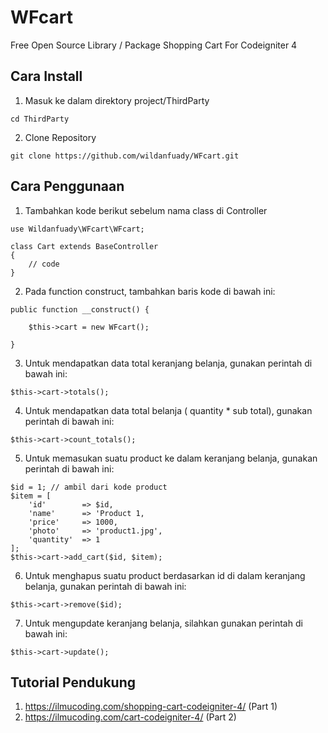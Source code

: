 # WFcart
Free Open Source Library / Package Shopping Cart For Codeigniter 4

## Cara Install

1. Masuk ke dalam direktory project/ThirdParty

<pre><code>cd ThirdParty</code></pre>

2. Clone Repository

<pre><code>git clone https://github.com/wildanfuady/WFcart.git</code></pre>

## Cara Penggunaan

1. Tambahkan kode berikut sebelum nama class di Controller

<pre><code>use Wildanfuady\WFcart\WFcart;

class Cart extends BaseController
{
    // code
}</pre></code>

2. Pada function construct, tambahkan baris kode di bawah ini:

<pre><code>public function __construct() {

	$this->cart = new WFcart();

}</pre></code>

3. Untuk mendapatkan data total keranjang belanja, gunakan perintah di bawah ini:

<pre><code>$this->cart->totals();</pre></code>

4. Untuk mendapatkan data total belanja ( quantity * sub total), gunakan perintah di bawah ini:

<pre><code>$this->cart->count_totals();</pre></code>

5. Untuk memasukan suatu product ke dalam keranjang belanja, gunakan perintah di bawah ini:

<pre><code>$id = 1; // ambil dari kode product
$item = [
	'id'		=> $id,
	'name'		=> 'Product 1,
	'price'		=> 1000,
	'photo'		=> 'product1.jpg',
	'quantity'	=> 1
];
$this->cart->add_cart($id, $item);</pre></code>

6. Untuk menghapus suatu product berdasarkan id di dalam keranjang belanja, gunakan perintah di bawah ini:

<pre><code>$this->cart->remove($id);</pre></code>

7. Untuk mengupdate keranjang belanja, silahkan gunakan perintah di bawah ini:

<pre><code>$this->cart->update();</pre></code>

## Tutorial Pendukung

1. https://ilmucoding.com/shopping-cart-codeigniter-4/ (Part 1)
2. https://ilmucoding.com/cart-codeigniter-4/ (Part 2)
